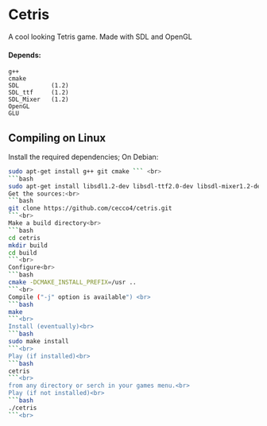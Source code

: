 # Cetris
A cool looking Tetris game.
Made with SDL and OpenGL
#### Depends: 
    g++
    cmake
    SDL         (1.2) 
    SDL_ttf     (1.2)
    SDL_Mixer   (1.2)
    OpenGL
    GLU


## Compiling on Linux
Install the required dependencies; On Debian: <br>
```bash
sudo apt-get install g++ git cmake ``` <br>
```bash
sudo apt-get install libsdl1.2-dev libsdl-ttf2.0-dev libsdl-mixer1.2-dev ```<br>
Get the sources:<br>
```bash
git clone https://github.com/cecco4/cetris.git
```<br>
Make a build directory<br>
```bash
cd cetris
mkdir build
cd build
```<br>
Configure<br>
```bash
cmake -DCMAKE_INSTALL_PREFIX=/usr .. 
```<br>
Compile ("-j" option is available") <br>
```bash
make
```<br>
Install (eventually)<br>
```bash
sudo make install
```<br>
Play (if installed)<br>
```bash
cetris
```<br>
from any directory or serch in your games menu.<br>
Play (if not installed)<br>
```bash
./cetris
```<br>